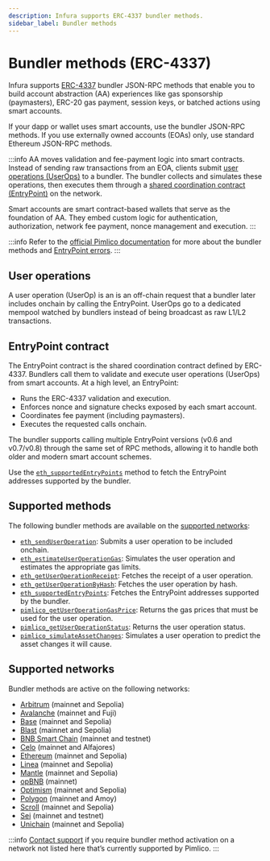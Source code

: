 ```yaml
---
description: Infura supports ERC-4337 bundler methods.
sidebar_label: Bundler methods
---
```


# Bundler methods (ERC-4337)

Infura supports [ERC-4337](https://docs.erc4337.io/) bundler JSON-RPC methods that enable you to build
account abstraction (AA) experiences like gas sponsorship (paymasters), ERC-20 gas payment, session keys, or
batched actions using smart accounts.

If your dapp or wallet uses smart accounts, use the bundler JSON-RPC methods. If you use externally
owned accounts (EOAs) only, use standard Ethereum JSON-RPC methods.

:::info
AA moves validation and fee-payment logic into smart contracts. Instead of sending raw transactions
from an EOA, clients submit [user operations (UserOps)](#user-operations) to a bundler. The
bundler collects and simulates these operations, then executes them through a
[shared coordination contract (EntryPoint)](#entrypoint-contract) on the network.

Smart accounts are smart contract-based wallets that serve as the foundation of AA. They embed custom
logic for authentication, authorization, network fee payment, nonce management and execution.
:::

:::info
Refer to the [official Pimlico documentation](https://docs.pimlico.io/references/bundler)
for more about the bundler methods and
[EntryPoint errors](https://docs.pimlico.io/references/bundler/entrypoint-errors#entrypoint-errors).
:::

## User operations

A user operation (UserOp) is an is an off-chain request that a bundler later includes onchain by
calling the EntryPoint. UserOps go to a dedicated mempool watched by bundlers instead of being broadcast
as raw L1/L2 transactions.

## EntryPoint contract

The EntryPoint contract is the shared coordination contract defined by ERC-4337. Bundlers call them to
validate and execute user operations (UserOps) from smart accounts. At a high level, an EntryPoint:

- Runs the ERC-4337 validation and execution.
- Enforces nonce and signature checks exposed by each smart account.
- Coordinates fee payment (including paymasters).
- Executes the requested calls onchain.

The bundler supports calling multiple EntryPoint versions (v0.6 and v0.7/v0.8) through the same set
of RPC methods, allowing it to handle both older and modern smart account schemes.

Use the [`eth_supportedEntryPoints`](../reference/ethereum/json-rpc-methods/bundler/eth_supportedentrypoints.mdx)
method to fetch the EntryPoint addresses supported by the bundler.

## Supported methods

The following bundler methods are available on the [supported networks](#supported-networks):

- [`eth_sendUserOperation`](../reference/ethereum/json-rpc-methods/bundler/eth_senduseroperation.mdx):
    Submits a user operation to be included onchain.
- [`eth_estimateUserOperationGas`](../reference/ethereum/json-rpc-methods/bundler/eth_estimateuseroperationgas.mdx):
    Simulates the user operation and estimates the appropriate gas limits.
- [`eth_getUserOperationReceipt`](../reference/ethereum/json-rpc-methods/bundler/eth_getuseroperationreceipt.mdx):
    Fetches the receipt of a user operation.
- [`eth_getUserOperationByHash`](../reference/ethereum/json-rpc-methods/bundler/eth_getuseroperationbyhash.mdx):
    Fetches the user operation by hash.
- [`eth_supportedEntryPoints`](../reference/ethereum/json-rpc-methods/bundler/eth_supportedentrypoints.mdx):
    Fetches the EntryPoint addresses supported by the bundler.
- [`pimlico_getUserOperationGasPrice`](../reference/ethereum/json-rpc-methods/bundler/pimlico_getuseroperationgasprice.mdx):
    Returns the gas prices that must be used for the user operation.
- [`pimlico_getUserOperationStatus`](../reference/ethereum/json-rpc-methods/bundler/pimlico_getuseroperationstatus.mdx):
    Returns the user operation status.
- [`pimlico_simulateAssetChanges`](../reference/ethereum/json-rpc-methods/bundler/pimlico_simulateassetchanges.mdx):
    Simulates a user operation to predict the asset changes it will cause.

## Supported networks

Bundler methods are active on the following networks:

- [Arbitrum](../reference/arbitrum/json-rpc-methods/bundler/index.md) (mainnet and Sepolia)
- [Avalanche](../reference/avalanche-c-chain/json-rpc-methods/bundler/index.md) (mainnet and Fuji)
- [Base](../reference/base/json-rpc-methods/bundler/index.md) (mainnet and Sepolia)
- [Blast](../reference/blast/json-rpc-methods/bundler/index.md) (mainnet and Sepolia)
- [BNB Smart Chain](../reference/bnb-smart-chain/json-rpc-methods/bundler/index.md) (mainnet and testnet)
- [Celo](../reference/celo/json-rpc-methods/bundler/index.md) (mainnet and Alfajores)
- [Ethereum](../reference/ethereum/json-rpc-methods/bundler/index.md) (mainnet and Sepolia)
- [Linea](../reference/linea/json-rpc-methods/bundler/index.md) (mainnet and Sepolia)
- [Mantle](../reference/mantle/json-rpc-methods/bundler/index.md) (mainnet and Sepolia)
- [opBNB](../reference/opbnb/json-rpc-methods/bundler/index.md) (mainnet)
- [Optimism](../reference/optimism/json-rpc-methods/bundler/index.md) (mainnet and Sepolia)
- [Polygon](../reference/polygon-pos/json-rpc-methods/bundler/index.md) (mainnet and Amoy)
- [Scroll](../reference/scroll/json-rpc-methods/bundler/index.md) (mainnet and Sepolia)
- [Sei](../reference/sei/json-rpc-methods/bundler/index.md) (mainnet and testnet)
- [Unichain](../reference/unichain/json-rpc-methods/bundler/index.md) (mainnet and Sepolia)

:::info
[Contact support](https://support.infura.io/) if you require bundler method activation on a network not listed here that’s currently supported by Pimlico.
:::